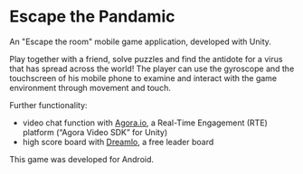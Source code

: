 # Escape the Pandamic
An "Escape the room" mobile game application, developed with Unity.

Play together with a friend, solve puzzles and find the antidote for a virus that has spread across the world!
The player can use the gyroscope and the touchscreen of his mobile phone to examine and interact with the game environment through movement and touch.

Further functionality:
* video chat function with [Agora.io](https://www.agora.io/en/), a Real-Time Engagement (RTE) platform (“Agora Video SDK” for Unity)
* high score board with [Dreamlo](https://assetstore.unity.com/packages/tools/network/dreamlo-com-free-instant-leaderboards-and-promocode-system-3862), a free leader board

This game was developed for Android. 
